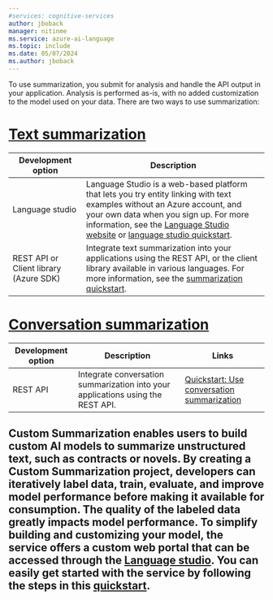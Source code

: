 ```yaml
---
#services: cognitive-services
author: jboback
manager: nitinme
ms.service: azure-ai-language
ms.topic: include
ms.date: 05/07/2024
ms.author: jboback
---
```


To use summarization, you submit for analysis and handle the API output in your application. Analysis is performed as-is, with no added customization to the model used on your data. There are two ways to use summarization:

# [Text summarization](#tab/text-summarization)

|Development option  |Description  |
|---------|---------|
|Language studio     | Language Studio is a web-based platform that lets you try entity linking with text examples without an Azure account, and your own data when you sign up. For more information, see the [Language Studio website](https://language.cognitive.azure.com/tryout/summarization) or [language studio quickstart](../../language-studio.md).         |
|REST API or Client library (Azure SDK)      | Integrate text summarization into your applications using the REST API, or the client library available in various languages. For more information, see the [summarization quickstart](../quickstart.md).        |


# [Conversation summarization](#tab/conversation-summarization)

|Development option  |Description  | Links |
|---------|---------|---------|
| REST API     | Integrate conversation summarization into your applications using the REST API. | [Quickstart: Use conversation summarization](../quickstart.md?tabs=conversation-summarization&pivots=rest-api) |

Custom Summarization enables users to build custom AI models to summarize unstructured text, such as contracts or novels. By creating a Custom Summarization project, developers can iteratively label data, train, evaluate, and improve model performance before making it available for consumption. The quality of the labeled data greatly impacts model performance. To simplify building and customizing your model, the service offers a custom web portal that can be accessed through the [Language studio](https://aka.ms/languageStudio). You can easily get started with the service by following the steps in this [quickstart](../custom/quickstart.md).
---





